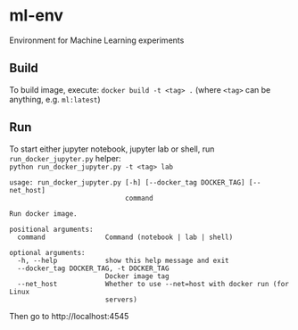 # ml-env
Environment for Machine Learning experiments

## Build
To build image, execute: `docker build -t <tag> .` (where `<tag>` can be anything, 
e.g. `ml:latest`)

## Run
To start either jupyter notebook, jupyter lab or shell, run `run_docker_jupyter.py` helper:\
`python run_docker_jupyter.py -t <tag> lab` 

```
usage: run_docker_jupyter.py [-h] [--docker_tag DOCKER_TAG] [--net_host]
                             command

Run docker image.

positional arguments:
  command               Command (notebook | lab | shell)

optional arguments:
  -h, --help            show this help message and exit
  --docker_tag DOCKER_TAG, -t DOCKER_TAG
                        Docker image tag
  --net_host            Whether to use --net=host with docker run (for Linux
                        servers)
```
Then go to http://localhost:4545

